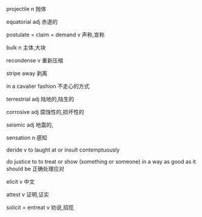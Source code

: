 projectile		n		抛体

equatorial		adj		赤道的

postulate = claim = demand		v		声称,宣称

bulk		n		主体,大块

recondense		v		重新压缩

stripe away		剥离

in a cavalier fashion		不走心的方式

terrestrial		adj		陆地的,陆生的

corrosive		adj		腐蚀性的,损坏性的

seismic		adj		地震的,

sensation		n		感知

deride		v		to laught at or insult contemptuously

do justice to		to treat or show (something or someone) in a way as good as it should be		正确处理应对

elicit		v		中文

attest		v		证明,证实

solicit = entreat		v		劝说,招揽